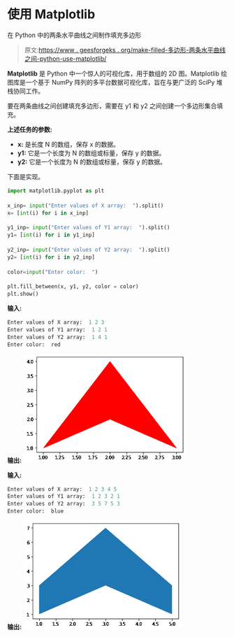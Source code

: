 # 使用 Matplotlib

在 Python 中的两条水平曲线之间制作填充多边形

> 原文:[https://www . geesforgeks . org/make-filled-多边形-两条水平曲线之间-python-use-matplotlib/](https://www.geeksforgeeks.org/make-filled-polygons-between-two-horizontal-curves-in-python-using-matplotlib/)

**Matplotlib** 是 Python 中一个惊人的可视化库，用于数组的 2D 图。Matplotlib 绘图库是一个基于 NumPy 阵列的多平台数据可视化库，旨在与更广泛的 SciPy 堆栈协同工作。

要在两条曲线之间创建填充多边形，需要在 y1 和 y2 之间创建一个多边形集合填充。

**上述任务的参数:**

*   **x:** 是长度 N 的数组，保存 x 的数据。
*   **y1:** 它是一个长度为 N 的数组或标量，保存 y 的数据。
*   **y2:** 它是一个长度为 N 的数组或标量，保存 y 的数据。

下面是实现。

```py
import matplotlib.pyplot as plt

x_inp= input("Enter values of X array:  ").split()
x= [int(i) for i in x_inp]

y1_inp= input("Enter values of Y1 array:  ").split()
y1= [int(i) for i in y1_inp]

y2_inp= input("Enter values of Y2 array:  ").split()
y2= [int(i) for i in y2_inp]

color=input("Enter color:  ")

plt.fill_between(x, y1, y2, color = color)
plt.show()
```

**输入:**

```py
Enter values of X array:  1 2 3
Enter values of Y1 array:  1 2 1
Enter values of Y2 array:  1 4 1
Enter color:  red

```

**输出:**
![](img/57ccd25647a11d3ed7703e3440d5d2d6.png)

**输入:**

```py
Enter values of X array:  1 2 3 4 5
Enter values of Y1 array:  1 2 3 2 1
Enter values of Y2 array:  3 5 7 5 3
Enter color:  blue

```

**输出:**
![](img/fc6d53aa1b95a508933622b5aceae7f6.png)